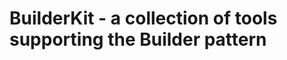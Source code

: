 BuilderKit - a collection of tools supporting the Builder pattern
=================================================================

